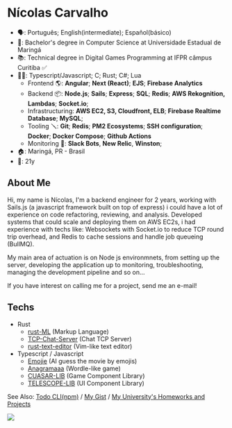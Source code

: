 # Nícolas Carvalho

- 🗣: Português; English(intermediate); Español(básico)
- 🏫: Bachelor's degree in Computer Science at Universidade Estadual de Maringá 
- 📚: Technical degree in Digital Games Programming at IFPR câmpus Curitiba ✅
- 👩‍💻: Typescript/Javascript; C; Rust; C#; Lua
  - Frontend 🌎: **Angular**; **Next (React)**; **EJS**; **Firebase Analytics**
  - Backend 📦: **Node.js**; **Sails**; **Express**; **SQL**; **Redis**; **AWS Rekognition, Lambdas**; **Socket.io**;
  - Infrastructuring: **AWS EC2, S3, Cloudfront, ELB**; **Firebase Realtime Database**; **MySQL**; 
  - Tooling 🪛: **Git**; **Redis**; **PM2 Ecosystems**; **SSH configuration**; **Docker**; **Docker Compose**; **Github Actions**
  - Monitoring 📡: **Slack Bots**, **New Relic**, **Winston**;
- 🏠: Maringá, PR - Brasil
- 👤: 21y

## About Me

Hi, my name is Nícolas, I'm a backend engineer for 2 years, working with Sails.js (a javascript framework built on top of express) i could have a lot of experience on code refactoring, reviewing, and analysis. Developed systems that could scale and deploying them on AWS EC2s, i had experience with techs like: Websockets with Socket.io to reduce TCP round trip overhead, and Redis to cache sessions and handle job queueing (BullMQ).

My main area of actuation is on Node js environmnets, from setting up the server, developing the application up to monitoring, troubleshooting, managing the development pipeline and so on...

If you have interest on calling me for a project, send me an e-mail!

## Techs 

- Rust
  - <a href="https://github.com/Cicolas/rust-ML">rust-ML</a> (Markup Language)
  - <a href="https://github.com/Cicolas/TCP-Chat-Server">TCP-Chat-Server</a> (Chat TCP Server)
  - <a href="https://github.com/Cicolas/rust-text-editor">rust-text-editor</a> (Vim-like text editor)
- Typescript / Javascript
  - <a href="https://github.com/Cicolas/Emojie">Emojie</a> (AI guess the movie by emojis)
  - <a href="https://github.com/Cicolas/Anagramaaa">Anagramaaa</a> (Wordle-like game)
  - <a href="https://github.com/Cicolas/CUASAR-LIB">CUASAR-LIB</a> (Game Component Library)
  - <a href="https://github.com/Cicolas/TELESCOPE-LIB">TELESCOPE-LIB</a> (UI Component Library)

See Also: 
  <a href="https://npmjs.com/package/@cicolas/todo-cli" target="_blank">Todo CLI(npm)</a> /
  <a href="https://gist.github.com/cicolas" target="_blank">My Gist</a> /
  <a href="https://github.com/CicolasCarvalho" target="_blank">My University's Homeworks and Projects</a>

<div>
  <a href="https://www.linkedin.com/in/n%C3%ADcolas-carvalho-2bb701252/" target="_blank">
    <image src="https://img.shields.io/badge/LinkedIn-0077B5?style=for-the-badge&logo=linkedin&logoColor=white" target="_blank"/>
  </a>
</div>
